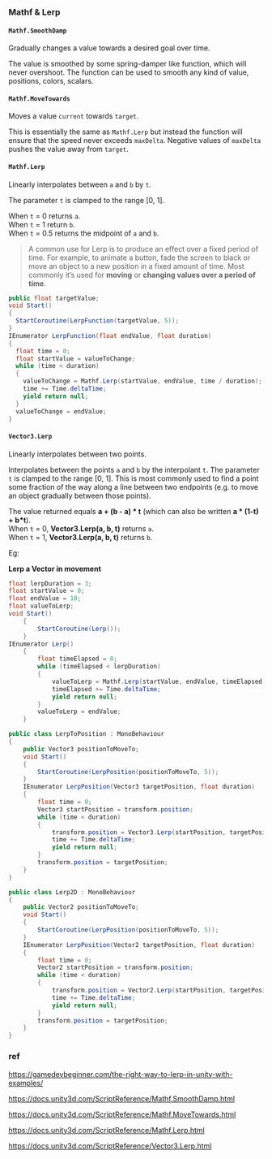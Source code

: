 ### Mathf & Lerp

#### `Mathf.SmoothDamp`

Gradually changes a value towards a desired goal over time.

The value is smoothed by some spring-damper like function, which will never overshoot. The function can be used to smooth any kind of value, positions, colors, scalars.


#### `Mathf.MoveTowards`

Moves a value `current` towards `target`.

This is essentially the same as `Mathf.Lerp` but instead the function will ensure that the speed never exceeds `maxDelta`. Negative values of `maxDelta` pushes the value away from `target`.

#### `Mathf.Lerp`
Linearly interpolates between `a` and `b` by `t`.

The parameter `t` is clamped to the range \[0, 1\].  
  
When `t` = 0 returns `a`. \
When `t` = 1 return `b`. \
When `t` = 0.5 returns the midpoint of `a` and `b`.

> A common use for Lerp is to produce an effect over a fixed period of time. For example, to animate a button, fade the screen to black or move an object to a new position in a fixed amount of time. Most commonly it’s used for **moving** or **changing values over a period of time**.

```cs
public float targetValue;
void Start()
{
  StartCoroutine(LerpFunction(targetValue, 5));
}
IEnumerator LerpFunction(float endValue, float duration)
{
  float time = 0;
  float startValue = valueToChange;
  while (time < duration)
  {
    valueToChange = Mathf.Lerp(startValue, endValue, time / duration);
    time += Time.deltaTime;
    yield return null;
  }
  valueToChange = endValue;
}
```

#### `Vector3.Lerp`

Linearly interpolates between two points.

Interpolates between the points `a` and `b` by the interpolant `t`. The parameter `t` is clamped to the range \[0, 1\]. This is most commonly used to find a point some fraction of the way along a line between two endpoints (e.g. to move an object gradually between those points).  
  
The value returned equals **a + (b - a) \* t** (which can also be written **a \* (1-t) + b\*t**).  
When `t` = 0, **Vector3.Lerp(a, b, t)** returns `a`.  
When `t` = 1, **Vector3.Lerp(a, b, t)** returns `b`.

Eg:

**Lerp a Vector in movement**

```cs
float lerpDuration = 3; 
float startValue = 0; 
float endValue = 10; 
float valueToLerp;
void Start()
    {
        StartCoroutine(Lerp());
    }
IEnumerator Lerp()
    {
        float timeElapsed = 0;
        while (timeElapsed < lerpDuration)
        {
            valueToLerp = Mathf.Lerp(startValue, endValue, timeElapsed / lerpDuration);
            timeElapsed += Time.deltaTime;
            yield return null;
        }
        valueToLerp = endValue;
    }
```
```cs
public class LerpToPosition : MonoBehaviour
{
    public Vector3 positionToMoveTo;
    void Start()
    {
        StartCoroutine(LerpPosition(positionToMoveTo, 5));
    }
    IEnumerator LerpPosition(Vector3 targetPosition, float duration)
    {
        float time = 0;
        Vector3 startPosition = transform.position;
        while (time < duration)
        {
            transform.position = Vector3.Lerp(startPosition, targetPosition, time / duration);
            time += Time.deltaTime;
            yield return null;
        }
        transform.position = targetPosition;
    }
}
```
```cs
public class Lerp2D : MonoBehaviour
{
    public Vector2 positionToMoveTo;
    void Start()
    {
        StartCoroutine(LerpPosition(positionToMoveTo, 5));
    }
    IEnumerator LerpPosition(Vector2 targetPosition, float duration)
    {
        float time = 0;
        Vector2 startPosition = transform.position;
        while (time < duration)
        {
            transform.position = Vector2.Lerp(startPosition, targetPosition, time / duration);
            time += Time.deltaTime;
            yield return null;
        }
        transform.position = targetPosition;
    }
}
```


### ref

https://gamedevbeginner.com/the-right-way-to-lerp-in-unity-with-examples/

https://docs.unity3d.com/ScriptReference/Mathf.SmoothDamp.html

https://docs.unity3d.com/ScriptReference/Mathf.MoveTowards.html

https://docs.unity3d.com/ScriptReference/Mathf.Lerp.html

https://docs.unity3d.com/ScriptReference/Vector3.Lerp.html

